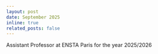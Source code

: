```yaml
---
layout: post
date: September 2025
inline: true
related_posts: false
---
```


Assistant Professor at ENSTA Paris for the year 2025/2026

